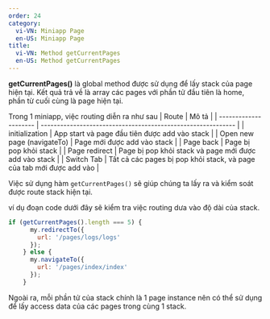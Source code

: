 ```yaml
---
order: 24
category:
  vi-VN: Miniapp Page
  en-US: Miniapp Page
title: 
  vi-VN: Method getCurrentPages
  en-US: Method getCurrentPages
---
```


**getCurrentPages()** là global method được sử dụng để lấy stack của page hiện tại. Kết quả trả về là array các pages với phần tử đầu tiên là home, phần từ cuối cùng là page hiện tại. 

Trong 1 miniapp, việc routing diễn ra như sau
| Route                             | Mô tả                                           |
| ---------------------             | ------------------------------------------------------------ |
| initialization                    | App start và page đầu tiên được add vào stack                |
| Open new page (navigateTo)        | Page mới được add vào stack                                  |
| Page back                         | Page bị pop khỏi stack                                       |
| Page redirect                     | Page bị pop khỏi stack và page mới được add vào stack        |
| Switch Tab                        | Tất cả các pages bị pop khỏi stack, và page của tab mới được add vào        |

Việc sử dụng hàm `getCurrentPages()` sẽ giúp chúng ta lấy ra và kiểm soát được route stack hiện tại.

ví dụ đoạn code dưới đây sẽ kiểm tra việc routing dưa vào độ dài của stack.

```js
if (getCurrentPages().length === 5) {
      my.redirectTo({
        url: '/pages/logs/logs'
      });
    } else {
      my.navigateTo({
        url: '/pages/index/index'
      });
    }
```

Ngoài ra, mỗi phần tử của stack chính là 1 page instance nên có thể sử dụng để lấy access data của các pages trong cùng 1 stack.
